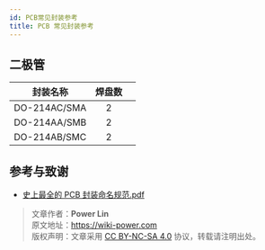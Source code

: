 ```yaml
---
id: PCB常见封装参考
title: PCB 常见封装参考
---
```


## 二极管

|   封装名称   | 焊盘数 |     |
| :----------: | :----: | :-: |
| DO-214AC/SMA |   2    |     |
| DO-214AA/SMB |   2    |     |
| DO-214AB/SMC |   2    |     |

## 参考与致谢

- [史上最全的 PCB 封装命名规范.pdf](https://github.com/linyuxuanlin/File-host/blob/main/circuit-design/%E5%8F%B2%E4%B8%8A%E6%9C%80%E5%85%A8%E7%9A%84PCB%E5%B0%81%E8%A3%85%E5%91%BD%E5%90%8D%E8%A7%84%E8%8C%83.pdf)

> 文章作者：**Power Lin**  
> 原文地址：<https://wiki-power.com>  
> 版权声明：文章采用 [CC BY-NC-SA 4.0](https://creativecommons.org/licenses/by/4.0/deed.zh) 协议，转载请注明出处。

